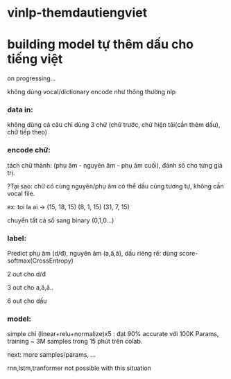# vinlp-themdautiengviet

<h1>building model tự thêm dấu cho tiếng việt</h1>

on progressing...

không dùng vocal/dictionary encode như thông thường nlp

<h3>data in:</h3>

không dùng cả câu chỉ dùng 3 chữ (chữ trước, chữ hiện tãi(cần thêm dấu), chữ tiếp theo)

<h3>encode chữ: </h3>

tách chữ thành: (phụ âm - nguyên âm - phụ âm cuối), đánh số cho từng giá trị.

?Tại sao: chữ có cùng nguyên/phụ âm có thể dấu cũng tương tự, không cần vocal file.

ex: toi la ai -> (15, 18, 15) (8, 1, 15) (31, 7, 15)

chuyển tất cả số sang binary (0,1,0...)

<h3>label:</h3>

Predict phụ âm (d/đ), nguyên âm (a,ă,â), dấu riêng rẽ: dùng score-softmax(CrossEntropy)
 
2 out cho d/đ

3 out cho a,ă,â..

6 out cho dấu


<h3>model:</h3>

simple chỉ (linear+relu+normalize)x5 : đạt 90% accurate với 100K Params, training ~ 3M samples trong 15 phút trên colab.

next: more samples/params, ...

rnn,lstm,tranformer not possible with this situation
